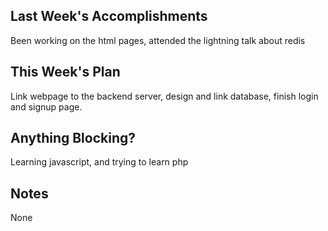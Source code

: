 ## Last Week's Accomplishments

Been working on the html pages, attended the lightning talk about redis

## This Week's Plan

Link webpage to the backend server, design and link database, finish login and signup page.

## Anything Blocking?

Learning javascript, and trying to learn php

## Notes
None
